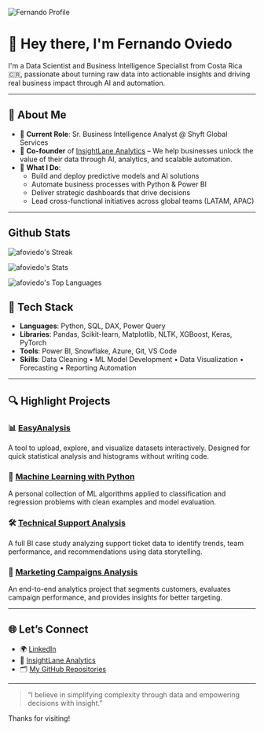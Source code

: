 ![Fernando Profile]([https://insightlaneanalytics.com/assets/fernando-profile.png](https://1drv.ms/i/c/099efea9650fe93e/EeRY6DVkxrxNp3UMtsnN2ZIB60SanSVIH__CpaLSyUtlvA?e=bCPS8N))

# 👋 Hey there, I'm Fernando Oviedo

I'm a Data Scientist and Business Intelligence Specialist from Costa Rica 🇨🇷, passionate about turning raw data into actionable insights and driving real business impact through AI and automation.

---

## 💼 About Me

- 🔎 **Current Role**: Sr. Business Intelligence Analyst @ Shyft Global Services  
- 🚀 **Co-founder** of [InsightLane Analytics](https://insightlaneanalytics.com) – We help businesses unlock the value of their data through AI, analytics, and scalable automation.
- 🧠 **What I Do**:
  - Build and deploy predictive models and AI solutions
  - Automate business processes with Python & Power BI
  - Deliver strategic dashboards that drive decisions
  - Lead cross-functional initiatives across global teams (LATAM, APAC)

---

## Github Stats

![afoviedo's Streak](https://github-readme-streak-stats.herokuapp.com/?user=afoviedo&theme=dracula&hide_border=false)

![afoviedo's Stats](https://github-readme-stats.vercel.app/api?username=afoviedo&theme=dracula&show_icons=true&hide_border=false&count_private=true)

![afoviedo's Top Languages](https://github-readme-stats.vercel.app/api/top-langs/?username=afoviedo&theme=dracula&show_icons=true&hide_border=false&layout=compact)

## 🧰 Tech Stack

- **Languages**: Python, SQL, DAX, Power Query
- **Libraries**: Pandas, Scikit-learn, Matplotlib, NLTK, XGBoost, Keras, PyTorch
- **Tools**: Power BI, Snowflake, Azure, Git, VS Code
- **Skills**: Data Cleaning • ML Model Development • Data Visualization • Forecasting • Reporting Automation

---

## 🔍 Highlight Projects

### 📊 [EasyAnalysis](https://github.com/afoviedo/EasyAnalysis)  
A tool to upload, explore, and visualize datasets interactively. Designed for quick statistical analysis and histograms without writing code.

### 🤖 [Machine Learning with Python](https://github.com/afoviedo/Machine-Learning-with-python)  
A personal collection of ML algorithms applied to classification and regression problems with clean examples and model evaluation.

### 🛠️ [Technical Support Analysis](https://github.com/afoviedo/Technical-Support-Analysis)  
A full BI case study analyzing support ticket data to identify trends, team performance, and recommendations using data storytelling.

### 📣 [Marketing Campaigns Analysis](https://github.com/afoviedo/Marketing-Campaigns-Analisys)  
An end-to-end analytics project that segments customers, evaluates campaign performance, and provides insights for better targeting.

---

## 🌐 Let’s Connect

- 🌍 [LinkedIn](https://www.linkedin.com/in/ing-oviedo/)
- 🧠 [InsightLane Analytics](https://insightlaneanalytics.com)
- 🗂️ [My GitHub Repositories](https://github.com/afoviedo)

---

> “I believe in simplifying complexity through data and empowering decisions with insight.”

Thanks for visiting!
